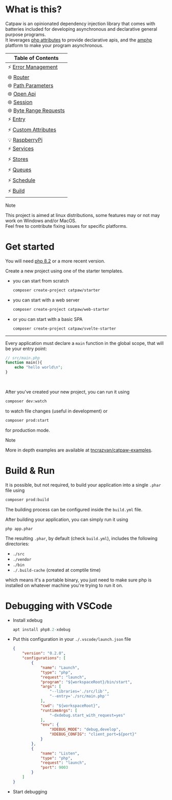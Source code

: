 # What is this?

Catpaw is an opinionated dependency injection library that comes with batteries included for developing asynchronous and declarative general purpose programs.\
It leverages [php attributes](https://www.php.net/manual/en/language.attributes.overview.php) to provide declarative apis, and the [amphp](https://github.com/amphp/amp) platform to make your program asynchronous.


| Table of Contents                                         |
|-----------------------------------------------------------|
| ⚡ [Error Management](./docs/0.error-managament.md)       |
| 🌐 [Router](./docs/1.router.md)                            |
| 🌐 [Path Parameters](./docs/2.path-parameters.md)          |
| 🌐 [Open Api](./docs/18.open-api.md)                       |
| 🌐 [Session](./docs/4.session.md)                          |
| 🌐 [Byte Range Requests](./docs/7.byte-range-requests.md)  |
| ⚡ [Entry](./docs/5.entry.md)                             |
| ⚡ [Custom Attributes](./docs/8.custom-attributes.md)     |
| 💡 [RaspberryPi](./docs/11.raspberrypi.md)                |
| ⚡ [Services](./docs/13.services.md)                      |
| ⚡ [Stores](./docs/12.stores.md)                          |
| ⚡ [Queues](./docs/21.queues.md)                          |
| ⚡ [Schedule](./docs/22.schedule.md)                      | 
| ⚡ [Build](./docs/23.build.md)                      | 


> [!NOTE]
> This project is aimed at linux distributions, some features may or not may work on Windows and/or MacOS.\
> Feel free to contribute fixing issues for specific platforms.

# Get started

You will need [php 8.2](https://www.php.net/downloads.php) or a more recent version.

Create a new project using one of the starter templates.

- you can start from scratch
  ```bash
  composer create-project catpaw/starter
  ```
- you can start with a web server
  ```bash
  composer create-project catpaw/web-starter
  ```
- or you can start with a basic SPA
  ```bash
  composer create-project catpaw/svelte-starter
  ```

---

Every application must declare a ```main``` function in the global scope, that will be your entry point:

```php
// src/main.php
function main(){
    echo "hello world\n";
}
```

<br/>

After you've created your new project, you can run it using

```bash
composer dev:watch
```
to watch file changes (useful in development)
or

```bash
composer prod:start
```
for production mode.



> [!NOTE]
> More in depth examples are available at [tncrazvan/catpaw-examples](https://github.com/tncrazvan/catpaw-examples/tree/master/src).


# Build & Run

It is possible, but not required, to build your application into a single `.phar` file using

```bash
composer prod:build
```
The building process can be configured inside the `build.yml` file.

After building your application, you can simply run it using 
```
php app.phar
```
The resulting `.phar`, by default (check `build.yml`), includes the following directories:

- `./src`
- `./vendor`
- `./bin`
- `./.build-cache` (created at comptile time)

which means it's a portable binary, you just need to make 
sure php is installed on whatever machine you're trying to run it on.

# Debugging with VSCode

- Install xdebug
  ```php
  apt install php8.2-xdebug
  ```

- Put this configuration in your `./.vscode/launch.json` file
  ```json
  {
      "version": "0.2.0",
      "configurations": [
          {
              "name": "Launch",
              "type": "php",
              "request": "launch",
              "program": "${workspaceRoot}/bin/start",
              "args": [
                  "--libraries='./src/lib'",
                  "--entry='./src/main.php'"
              ],
              "cwd": "${workspaceRoot}",
              "runtimeArgs": [
                  "-dxdebug.start_with_request=yes"
              ],
              "env": {
                  "XDEBUG_MODE": "debug,develop",
                  "XDEBUG_CONFIG": "client_port=${port}"
              }
          },
          {
              "name": "Listen",
              "type": "php",
              "request": "launch",
              "port": 9003
          }
      ]
  }
  ```
- Start debugging
